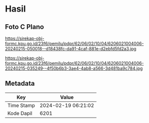 # Hasil

## Foto C Plano

https://sirekap-obj-formc.kpu.go.id/23f6/pemilu/pdpr/62/06/02/10/04/6206021004006-20240215-050018--d18438fc-da91-4caf-881e-d2ebfd5fd2a3.jpg

https://sirekap-obj-formc.kpu.go.id/23f6/pemilu/pdpr/62/06/02/10/04/6206021004006-20240215-035249--4f50b6b3-3ae4-4ab8-a566-3d481ba9c784.jpg


## Metadata

| Key        | Value               |
| ---------- | ------------------- |
| Time Stamp | 2024-02-19 06:21:02 |
| Kode Dapil | 6201                |



